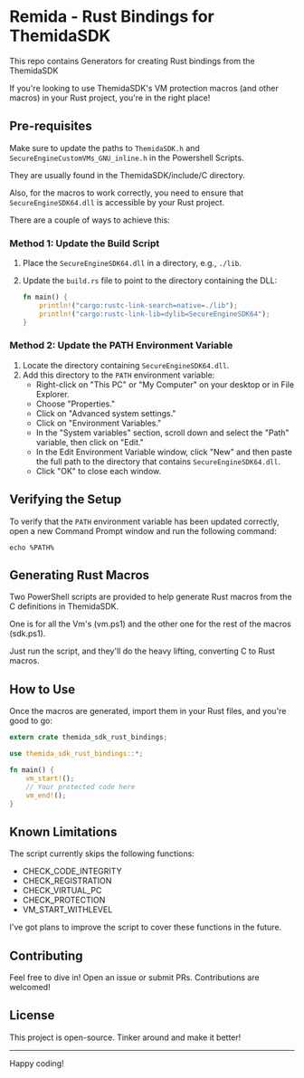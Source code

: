 # Remida - Rust Bindings for ThemidaSDK

This repo contains Generators for creating Rust bindings from the ThemidaSDK

If you're looking to use ThemidaSDK's VM protection macros (and other macros) in your Rust project, you're in the right place!

## Pre-requisites

Make sure to update the paths to `ThemidaSDK.h` and `SecureEngineCustomVMs_GNU_inline.h` in the Powershell Scripts.

They are usually found in the ThemidaSDK/include/C directory.

Also, for the macros to work correctly, you need to ensure that `SecureEngineSDK64.dll` is accessible by your Rust project.

There are a couple of ways to achieve this:

### Method 1: Update the Build Script

1. Place the `SecureEngineSDK64.dll` in a directory, e.g., `./lib`.
2. Update the `build.rs` file to point to the directory containing the DLL:

    ```rust
    fn main() {
        println!("cargo:rustc-link-search=native=./lib");
        println!("cargo:rustc-link-lib=dylib=SecureEngineSDK64");
    }
    ```

### Method 2: Update the PATH Environment Variable

1. Locate the directory containing `SecureEngineSDK64.dll`.
2. Add this directory to the `PATH` environment variable:
    - Right-click on "This PC" or "My Computer" on your desktop or in File Explorer.
    - Choose "Properties."
    - Click on "Advanced system settings."
    - Click on "Environment Variables."
    - In the "System variables" section, scroll down and select the "Path" variable, then click on "Edit."
    - In the Edit Environment Variable window, click "New" and then paste the full path to the directory that contains `SecureEngineSDK64.dll`.
    - Click "OK" to close each window.

## Verifying the Setup

To verify that the `PATH` environment variable has been updated correctly, open a new Command Prompt window and run the following command:

```shell
echo %PATH%
```

## Generating Rust Macros

Two PowerShell scripts are provided to help generate Rust macros from the C definitions in ThemidaSDK.

One is for all the Vm's (vm.ps1) and the other one for the rest of the macros (sdk.ps1).

Just run the script, and they'll do the heavy lifting, converting C to Rust macros.

## How to Use

Once the macros are generated, import them in your Rust files, and you're good to go:

```rust
extern crate themida_sdk_rust_bindings;

use themida_sdk_rust_bindings::*;

fn main() {
    vm_start!();
    // Your protected code here
    vm_end!();
}
```

## Known Limitations

The script currently skips the following functions:

- CHECK_CODE_INTEGRITY
- CHECK_REGISTRATION
- CHECK_VIRTUAL_PC
- CHECK_PROTECTION
- VM_START_WITHLEVEL

I've got plans to improve the script to cover these functions in the future.

## Contributing

Feel free to dive in! Open an issue or submit PRs. Contributions are welcomed!

## License

This project is open-source. Tinker around and make it better!

---

Happy coding!
